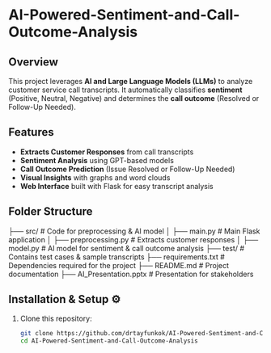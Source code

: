 # AI-Powered-Sentiment-and-Call-Outcome-Analysis

## Overview
This project leverages **AI and Large Language Models (LLMs)** to analyze customer service call transcripts. It automatically classifies **sentiment** (Positive, Neutral, Negative) and determines the **call outcome** (Resolved or Follow-Up Needed). 


## Features 
- **Extracts Customer Responses** from call transcripts
- **Sentiment Analysis** using GPT-based models
- **Call Outcome Prediction** (Issue Resolved or Follow-Up Needed)
- **Visual Insights** with graphs and word clouds
- **Web Interface** built with Flask for easy transcript analysis


## Folder Structure 

├── src/ # Code for preprocessing & AI model │ ├── main.py # Main Flask application │ ├── preprocessing.py # Extracts customer responses │ ├── model.py # AI model for sentiment & call outcome analysis ├── test/ # Contains test cases & sample transcripts ├── requirements.txt # Dependencies required for the project ├── README.md # Project documentation ├── AI_Presentation.pptx # Presentation for stakeholders



## Installation & Setup ⚙️
1. Clone this repository:
   ```sh
   git clone https://github.com/drtayfunkok/AI-Powered-Sentiment-and-Call-Outcome-Analysis.git
   cd AI-Powered-Sentiment-and-Call-Outcome-Analysis
